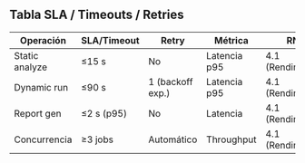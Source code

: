 
## Tabla SLA / Timeouts / Retries

| Operación       | SLA/Timeout | Retry           | Métrica       | RNF              |
|-----------------|-------------|-----------------|---------------|------------------|
| Static analyze  | ≤15 s       | No              | Latencia p95  | 4.1 (Rendimiento)|
| Dynamic run     | ≤90 s       | 1 (backoff exp.)| Latencia p95  | 4.1 (Rendimiento)|
| Report gen      | ≤2 s (p95)  | No              | Latencia      | 4.1 (Rendimiento)|
| Concurrencia    | ≥3 jobs     | Automático      | Throughput    | 4.1 (Rendimiento)|
